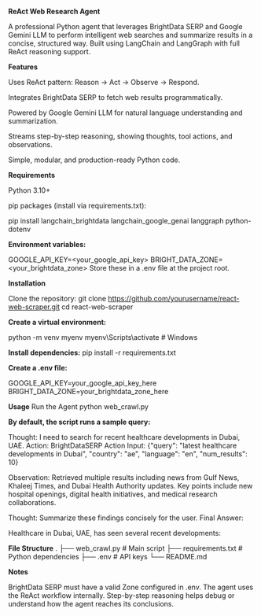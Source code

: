 **ReAct Web Research Agent**

A professional Python agent that leverages BrightData SERP and Google Gemini LLM to perform intelligent web searches and summarize results in a concise, structured way. Built using LangChain and LangGraph with full ReAct reasoning support.

**Features**

Uses ReAct pattern: Reason → Act → Observe → Respond.

Integrates BrightData SERP to fetch web results programmatically.

Powered by Google Gemini LLM for natural language understanding and summarization.

Streams step-by-step reasoning, showing thoughts, tool actions, and observations.

Simple, modular, and production-ready Python code.


**Requirements**

Python 3.10+

pip packages (install via requirements.txt):

pip install langchain_brightdata langchain_google_genai langgraph python-dotenv


**Environment variables:**

GOOGLE_API_KEY=<your_google_api_key>
BRIGHT_DATA_ZONE=<your_brightdata_zone>
Store these in a .env file at the project root.

**Installation**

Clone the repository:
git clone https://github.com/yourusername/react-web-scraper.git
cd react-web-scraper


**Create a virtual environment:**

python -m venv myenv
myenv\Scripts\activate     # Windows


**Install dependencies:**
pip install -r requirements.txt

**Create a .env file:**

GOOGLE_API_KEY=your_google_api_key_here
BRIGHT_DATA_ZONE=your_brightdata_zone_here

**Usage**
Run the Agent
python web_crawl.py


**By default, the script runs a sample query:**

Thought: I need to search for recent healthcare developments in Dubai, UAE.
Action: BrightDataSERP
Action Input: {"query": "latest healthcare developments in Dubai", "country": "ae", "language": "en", "num_results": 10}

Observation: Retrieved multiple results including news from Gulf News, Khaleej Times, and Dubai Health Authority updates. Key points include new hospital openings, digital health initiatives, and medical research collaborations.

Thought: Summarize these findings concisely for the user.
Final Answer:

Healthcare in Dubai, UAE, has seen several recent developments:

**File Structure**
.
├── web_crawl.py        # Main script
├── requirements.txt    # Python dependencies
├── .env                # API keys
└── README.md

**Notes**

BrightData SERP must have a valid Zone configured in .env.
The agent  uses the ReAct workflow internally.
Step-by-step reasoning helps debug or understand how the agent reaches its conclusions.
